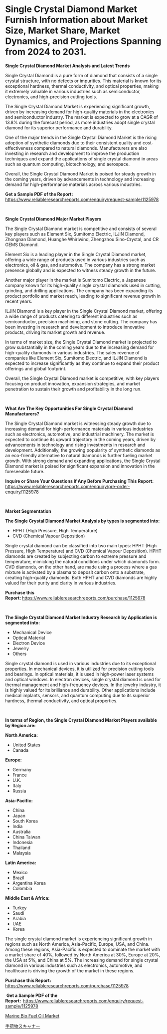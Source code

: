 <p><h1>Single Crystal Diamond Market Furnish Information about Market Size, Market Share, Market Dynamics, and Projections Spanning from 2024 to 2031.</h1></p><p><strong>Single Crystal Diamond Market Analysis and Latest Trends</strong></p>
<p><p>Single Crystal Diamond is a pure form of diamond that consists of a single crystal structure, with no defects or impurities. This material is known for its exceptional hardness, thermal conductivity, and optical properties, making it extremely valuable in various industries such as semiconductor, electronics, and high-precision cutting tools.</p><p>The Single Crystal Diamond Market is experiencing significant growth, driven by increasing demand for high-quality materials in the electronics and semiconductor industry. The market is expected to grow at a CAGR of 13.8% during the forecast period, as more industries adopt single crystal diamond for its superior performance and durability.</p><p>One of the major trends in the Single Crystal Diamond Market is the rising adoption of synthetic diamonds due to their consistent quality and cost-effectiveness compared to natural diamonds. Manufacturers are also investing in research and development to improve the production techniques and expand the applications of single crystal diamond in areas such as quantum computing, biotechnology, and aerospace.</p><p>Overall, the Single Crystal Diamond Market is poised for steady growth in the coming years, driven by advancements in technology and increasing demand for high-performance materials across various industries.</p></p>
<p><strong>Get a Sample PDF of the Report:&nbsp;</strong> <a href="https://www.reliableresearchreports.com/enquiry/request-sample/1125978">https://www.reliableresearchreports.com/enquiry/request-sample/1125978</a></p>
<p>&nbsp;</p>
<p><strong>Single Crystal Diamond Major Market Players</strong></p>
<p><p>The Single Crystal Diamond market is competitive and consists of several key players such as Element Six, Sumitomo Electric, ILJIN Diamond, Zhongnan Diamond, Huanghe Whirlwind, Zhengzhou Sino-Crystal, and CR GEMS Diamond. </p><p>Element Six is a leading player in the Single Crystal Diamond market, offering a wide range of products used in various industries such as electronics, oil & gas, and automotive. The company has a strong market presence globally and is expected to witness steady growth in the future. </p><p>Another major player in the market is Sumitomo Electric, a Japanese company known for its high-quality single crystal diamonds used in cutting, grinding, and drilling applications. The company has been expanding its product portfolio and market reach, leading to significant revenue growth in recent years.</p><p>ILJIN Diamond is a key player in the Single Crystal Diamond market, offering a wide range of products catering to different industries such as semiconductor, precision machining, and stone cutting. The company has been investing in research and development to introduce innovative products, driving its market growth and revenue.</p><p>In terms of market size, the Single Crystal Diamond market is projected to grow substantially in the coming years due to the increasing demand for high-quality diamonds in various industries. The sales revenue of companies like Element Six, Sumitomo Electric, and ILJIN Diamond is expected to increase significantly as they continue to expand their product offerings and global footprint.</p><p>Overall, the Single Crystal Diamond market is competitive, with key players focusing on product innovation, expansion strategies, and market penetration to sustain their growth and profitability in the long run.</p></p>
<p>&nbsp;</p>
<p><strong>What Are The Key Opportunities For Single Crystal Diamond Manufacturers?</strong></p>
<p><p>The Single Crystal Diamond market is witnessing steady growth due to increasing demand for high-performance materials in various industries such as electronics, automotive, and industrial machinery. The market is expected to continue its upward trajectory in the coming years, driven by advancements in technology and rising investments in research and development. Additionally, the growing popularity of synthetic diamonds as an eco-friendly alternative to natural diamonds is further fueling market growth. With strong demand and expanding applications, the Single Crystal Diamond market is poised for significant expansion and innovation in the foreseeable future.</p></p>
<p><strong>Inquire or Share Your Questions If Any Before Purchasing This Report:</strong> <a href="https://www.reliableresearchreports.com/enquiry/pre-order-enquiry/1125978">https://www.reliableresearchreports.com/enquiry/pre-order-enquiry/1125978</a></p>
<p>&nbsp;</p>
<p><strong>Market Segmentation</strong></p>
<p><strong>The Single Crystal Diamond Market Analysis by types is segmented into:</strong></p>
<p><ul><li>HPHT (High Pressure, High Temperature)</li><li>CVD (Chemical Vapour Deposition)</li></ul></p>
<p><p>Single crystal diamond can be classified into two main types: HPHT (High Pressure, High Temperature) and CVD (Chemical Vapour Deposition). HPHT diamonds are created by subjecting carbon to extreme pressure and temperature, mimicking the natural conditions under which diamonds form. CVD diamonds, on the other hand, are made using a process where a gas mixture is activated by a plasma to deposit carbon onto a substrate, creating high-quality diamonds. Both HPHT and CVD diamonds are highly valued for their purity and clarity in various industries.</p></p>
<p><strong>Purchase this Report:&nbsp;</strong><a href="https://www.reliableresearchreports.com/purchase/1125978">https://www.reliableresearchreports.com/purchase/1125978</a></p>
<p>&nbsp;</p>
<p><strong>The Single Crystal Diamond Market Industry Research by Application is segmented into:</strong></p>
<p><ul><li>Mechanical Device</li><li>Optical Material</li><li>Electron Device</li><li>Jewelry</li><li>Others</li></ul></p>
<p><p>Single crystal diamond is used in various industries due to its exceptional properties. In mechanical devices, it is utilized for precision cutting tools and bearings. In optical materials, it is used in high-power laser systems and optical windows. In electron devices, single crystal diamond is used for thermal management and high-frequency devices. In the jewelry industry, it is highly valued for its brilliance and durability. Other applications include medical implants, sensors, and quantum computing due to its superior hardness, thermal conductivity, and optical properties.</p></p>
<p>&nbsp;</p>
<p><strong>In terms of Region, the Single Crystal Diamond Market Players available by Region are:</strong></p>
<p>
    <p> <strong> North America: </strong>
        <ul>
            <li>United States</li>
            <li>Canada</li>
        </ul>
        </p> 
    <p> <strong> Europe: </strong>
        <ul>
            <li>Germany</li>
            <li>France</li>
            <li>U.K.</li>
            <li>Italy</li>
            <li>Russia</li>
        </ul>
        </p> 
    <p> <strong> Asia-Pacific: </strong>
        <ul>
            <li>China</li>
            <li>Japan</li>
            <li>South Korea</li>
            <li>India</li>
            <li>Australia</li>
            <li>China Taiwan</li>
            <li>Indonesia</li>
            <li>Thailand</li>
            <li>Malaysia</li>
        </ul>
        </p> 
    <p> <strong> Latin America: </strong>
        <ul>
            <li>Mexico</li>
            <li>Brazil</li>
            <li>Argentina Korea</li>
            <li>Colombia</li>
        </ul>
        </p> 
    <p> <strong> Middle East & Africa: </strong>
        <ul>
            <li>Turkey</li>
            <li>Saudi</li>
            <li>Arabia</li>
            <li>UAE</li>
            <li>Korea</li>
        </ul>
    </p>
    </p>
<p><p>The single crystal diamond market is experiencing significant growth in regions such as North America, Asia-Pacific, Europe, USA, and China. Among these regions, Asia-Pacific is expected to dominate the market with a market share of 40%, followed by North America at 30%, Europe at 20%, the USA at 5%, and China at 5%. The increasing demand for single crystal diamond in various industries such as electronics, automotive, and healthcare is driving the growth of the market in these regions.</p></p>
<p><strong>Purchase this Report: </strong><a href="https://www.reliableresearchreports.com/purchase/1125978">https://www.reliableresearchreports.com/purchase/1125978</a></p>
<p>&nbsp;<strong>Get a Sample PDF of the Report:&nbsp;&nbsp;</strong><a href="https://www.reliableresearchreports.com/enquiry/request-sample/1125978">https://www.reliableresearchreports.com/enquiry/request-sample/1125978</a></p>
<p><strong></strong></p>
<p><p><a href="https://github.com/WillieWoodard/Market-Research-Report-List-3/blob/main/marine-bio-fuel-oil-market.md">Marine Bio Fuel Oil Market</a></p><p><a href="https://medium.com/@rusty-marie2024/%E3%83%90%E3%83%83%E3%82%B2%E3%83%BC%E3%82%B8%E3%82%B9%E3%82%AD%E3%83%A3%E3%83%8A%E5%B8%82%E5%A0%B4-%E3%82%BF%E3%82%A4%E3%83%97-%E3%82%A2%E3%83%97%E3%83%AA%E3%82%B1%E3%83%BC%E3%82%B7%E3%83%A7%E3%83%B3-%E5%9C%B0%E7%90%86%E3%81%AB%E3%82%88%E3%82%8B%E5%8C%85%E6%8B%AC%E7%9A%84%E3%81%AA%E8%A9%95%E4%BE%A1-f6df6b10284d">手荷物スキャナー</a></p></p>
